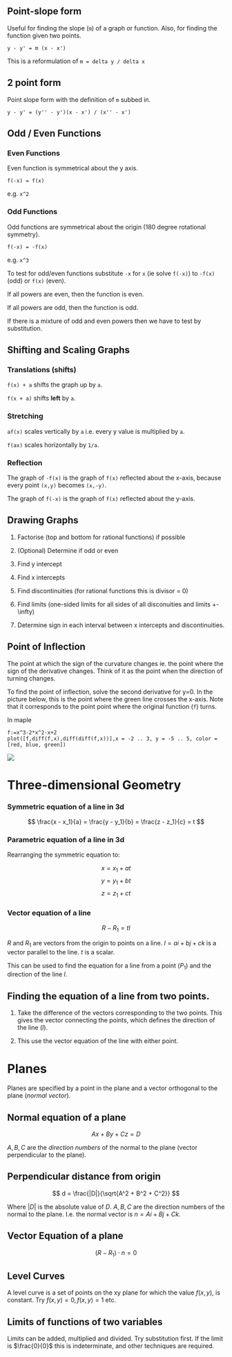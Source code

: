 Point-slope form
---

Useful for finding the slope (`m`) of a graph or function. Also, for finding the function given two points.

    y - y' = m (x - x')

This is a reformulation of `m = delta y / delta x`

2 point form
-----

Point slope form with the definition of `m` subbed in.

    y - y' = (y'' - y')(x - x') / (x'' - x')

Odd / Even Functions
----

### Even Functions

Even function is symmetrical about the y axis.

    f(-x) = f(x)

e.g. `x^2`

<script>
Q>>> Is $$ f(x) = |x| $$ an odd function or an even function? <<<
A>>> $$ f(-x) = f(x) $$ therefore $$ f(x) = |x| $$ is an even function. <<<
</script>

### Odd Functions

Odd functions are symmetrical about the origin (180 degree rotational symmetry).

    f(-x) = -f(x)

e.g. `x^3`

<script>
Q>>> Is $$ f(x) = x^3 $$ and odd function or an even function? <<<
A>>> $$ f(-x) = -f(x) $$ therefore $$ f(x) = x^3 $$ is an odd function. <<<
</script>

To test for odd/even functions substitute `-x` for `x` (ie solve `f(-x)`) to `-f(x)` (odd) or `f(x)` (even).  

If all powers are even, then the function is even.

<script>
Q>>> Is $$ f(x) = 4x^4 + 3x^2 + 17 $$ an odd function or an even function? <<<
A>>> All the powers are even, therefore $$ f(x) = 4x^4 + 3x^2 + 17 $$ is an even function. <<<
</script>

If all powers are odd, then the function is odd.

<script>
Q>>> Is $$ f(x) = 4x^5 + 3x^3 + 5x $$ an odd function or an even function? <<<
A>>> All the powers are even, therefore $$ f(x) = 4x^5 + 3x^3 + 5x $$ is an odd function. <<<
</script>

If there is a mixture of odd and even powers then we have to test by substitution.

Shifting and Scaling Graphs
----

### Translations (shifts)

`f(x) + a` shifts the graph up by `a`.

`f(x + a)` shifts **left** by `a`.

<script>
Q>>> What is the relationship between the graphs of $$ f(x) = (x)^3 $$ and $$ f(x) = (x + 7)^3 $$? <<<
A>>> $$ f(x) = (x + 7)^3 $$ is $$ f(x) = (x)^3 $$ shifted left by 7. <<<
</script>

### Stretching

`af(x)` scales vertically by `a` i.e. every y value is multiplied by `a`.

<script>
Q>>> What is the relationship between the graphs of $$ f(x) = x^2 $$ and $$ f(x) = 2x^2 $$? <<<
A>>> $$ f(x) = 2x^2 $$ is $$ f(x) = x^2 $$ scaled vertically (every y value doubled).<<<
</script>

`f(ax)` scales horizontally by `1/a`.

<script>
Q>>> What is the relationship between the graphs of $$ f(x) = x^2 $$ and $$ f(x) = (2x)^2 $$? <<<
A>>> $$ f(x) = (2x)^2 $$ is $$ f(x) = x^2 $$ scaled horizontally by $$ 1/2 $$.
<img src="x2-2x2-(2x)2.png" /><br/>
$$ x^2, 2x^2, (2x)^2 $$<<<
</script>

### Reflection

The graph of `-f(x)` is the graph of `f(x)` reflected about the x-axis, because every point `(x,y)` becomes `(x,-y)`.

<script>
Q>>> What is the relationship between the graphs of $$ f(x) = x^2 $$ and $$ f(x) = -x^2 $$? <<<
A>>> $$ f(x) = -x^2 $$ is $$ f(x) = x^2 $$ reflected about the x-axis. <<<
</script>

The graph of `f(-x)` is the graph of `f(x)` reflected about the y-axis.

Drawing Graphs
----

1. Factorise (top and bottom for rational functions) if possible

1. (Optional) Determine if odd or even

1. Find y intercept

1. Find x intercepts

1. Find discontinuities (for rational functions this is divisor = 0)

1. Find limits (one-sided limits for all sides of all disconuities and limits +- \infty)

1. Determine sign in each interval between x intercepts and discontinuities.

Point of Inflection
-------

The point at which the sign of the curvature changes ie. the point where the sign of the derivative changes. Think of it as the point when the direction of turning changes.

To find the point of inflection, solve the second derivative for y=0. In the picture below, this is the point where the green line crosses the x-axis. Note that it corresponds to the point point where the original function (`f`) turns.

In maple

    f:=x^3-2*x^2-x+2
    plot([f,diff(f,x),diff(diff(f,x))],x = -2 .. 3, y = -5 .. 5, color = [red, blue, green])

<img src="img/inflection.png"/>

Three-dimensional Geometry
=====

### Symmetric equation of a line in 3d

$$ \frac{x - x_1}{a} = \frac{y - y_1}{b} = \frac{z - z_1}{c} = t $$

### Parametric equation of a line in 3d

Rearranging the symmetric equation to:

$$ x = x_1 + at $$
$$ y = y_1 + bt $$
$$ z = z_1 + ct $$

### Vector equation of a line

$$ R - R_1 = tl $$

$R$ and $R_1$ are vectors from the origin to points on a line. $l = ai + bj + ck$ is a vector parallel to the line. $t$ is a scalar.

This can be used to find the equation for a line from a point ($P_1$) and the direction of the line $l$.

Finding the equation of a line from two points.
----

1. Take the difference of the vectors corresponding to the two points. This gives the vector connecting the points, which defines the direction of the line ($l$).

1. This use the vector equation of the line with either point.

Planes
====

Planes are specified by a point in the plane and a vector orthogonal to the plane (*normal vector*).

Normal equation of a plane
-------

$$ Ax + By + Cz = D $$

$A,B,C$ are the *direction numbers* of the normal to the plane (vector perpendicular to the plane).

Perpendicular distance from origin
----

$$ d = \frac{|D|}{\sqrt{A^2 + B^2 + C^2}} $$

Where $|D|$ is the absolute value of $D$. $A,B,C$ are the direction numbers of the normal to the plane. I.e. the normal vector is $n = Ai + Bj + Ck$.

Vector Equation of a plane
---------------

$$ (R - R_1) \cdot n = 0 $$

Level Curves
----

A level curve is a set of points on the xy plane for which the value
$f(x,y)$, is constant. Try $f(x,y)=0, f(x,y)=1$ etc.

Limits of functions of two variables
-------------------

Limits can be added, multiplied and divided. Try substitution first. If the limit is $\frac{0}{0}$ this is indeterminate, and other techniques are required.
